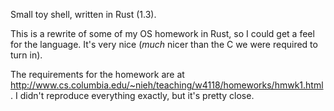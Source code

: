 Small toy shell, written in Rust (1.3).

This is a rewrite of some of my OS homework in Rust, so I could get a
feel for the language. It's very nice (_much_ nicer than the C we were
required to turn in).

The requirements for the homework are at
http://www.cs.columbia.edu/~nieh/teaching/w4118/homeworks/hmwk1.html. I
didn't reproduce everything exactly, but it's pretty close.
